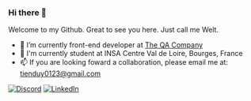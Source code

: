 ### Hi there 👋
Welcome to my Github. Great to see you here. Just call me Welt.

- 🔭 I’m currently front-end developer at [The QA Company](https://the-qa-company.com)
- 📖 I'm currently student at INSA Centre Val de Loire, Bourges, France
- 📫 If you are looking foward a collaboration, please email me at: tienduy0123@gmail.com

[![Discord](https://img.shields.io/badge/Discord-7289DA?style=for-the-badge&logo=discord&logoColor=white)](https://discordapp.com/users/866989139195199508)
[![LinkedIn](https://img.shields.io/badge/LinkedIn-0077B5?style=for-the-badge&logo=linkedin&logoColor=white)](https://www.linkedin.com/in/tien-duy-pham-603022191/)

